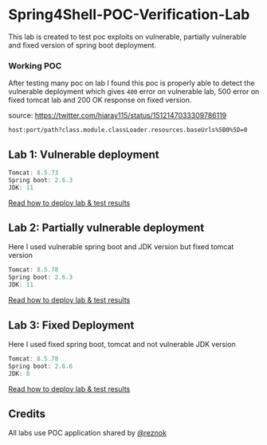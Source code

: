 # Spring4Shell-POC-Verification-Lab

This lab is created to test poc exploits on vulnerable, partially vulnerable and fixed version of spring boot deployment.

### Working POC

After testing many poc on lab I found this poc is properly able to detect the vulnerable deployment which gives `400` error
on vulnerable lab, 500 error on fixed tomcat lab and 200 OK response on fixed version.

source: https://twitter.com/hiaray115/status/1512147033309786119

```
host:port/path?class.module.classLoader.resources.baseUrls%5B0%5D=0
```

## Lab 1: Vulnerable deployment

```js
Tomcat: 8.5.73
Spring boot: 2.6.3
JDK: 11
```
<a href="https://github.com/tauh33dkhan/Spring4Shell-POC-Verification-Lab/tree/main/tomcat_8.5.73-jdk11-spb.2.6.3">Read how to deploy lab & test results</a>

## Lab 2: Partially vulnerable deployment

Here I used vulnerable spring boot and JDK version but fixed tomcat version

```js
Tomcat: 8.5.78
Spring boot: 2.6.3
JDK: 11
```
<a href="https://github.com/tauh33dkhan/Spring4Shell-POC-Verification-Lab/blob/main/tomcat_8.5.78-jdk11-spb-2.6.3">Read how to deploy lab & test results</a>

## Lab 3: Fixed Deployment

Here I used fixed spring boot, tomcat and not vulnerable JDK version 

```js
Tomcat: 8.5.78
Spring boot: 2.6.6
JDK: 8
```
<a href="https://github.com/tauh33dkhan/Spring4Shell-POC-Verification-Lab/tree/main/tomcat_8.5.78-jdk8-spb-2.6.6">Read how to deploy lab & test results</a>

## Credits

All labs use POC application shared by <a href="https://github.com/reznok/Spring4Shell-POC">@reznok</a>
